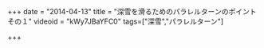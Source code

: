 +++
date = "2014-04-13"
title = "深雪を滑るためのパラレルターンのポイント その１"
videoid = "kWy7JBaYFC0"
tags=["深雪","パラレルターン"]

+++
